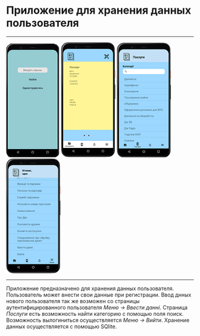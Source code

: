 # Приложение для хранения данных пользователя
___
![loginActivity](https://github.com/Alexandr2058/myFirstApp/blob/main/app/src/main/res/drawable/login.png) ![docActivity](https://github.com/Alexandr2058/myFirstApp/blob/main/app/src/main/res/drawable/doc_activ.png) ![servActivity](https://github.com/Alexandr2058/myFirstApp/blob/main/app/src/main/res/drawable/serv_activ.png) ![menuActivity](https://github.com/Alexandr2058/myFirstApp/blob/main/app/src/main/res/drawable/menu_activ.png)

___

Приложение предназначено для хранения данных пользователя. Пользователь может внести свои данные при регистрации. 
Ввод днных нового пользователя так же возможен со страницы аутентифицированного пользователя *Меню -> Ввести данні*.
Страница *Послуги* есть возможность найти категорию с помощью поля поиск. 
Возможность вылогиниться осуществляется *Меню -> Вийти*. 
Хранение данных осуществляется с помощью SQlite.

  